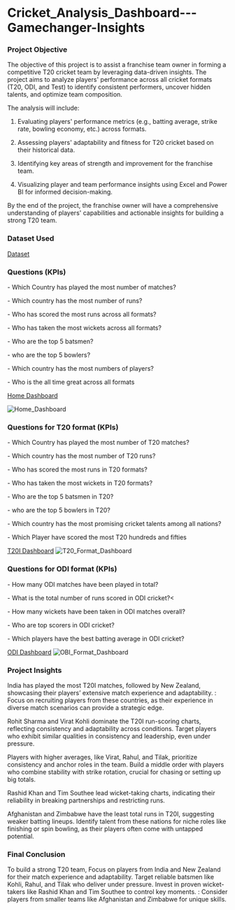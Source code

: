 # Cricket_Analysis_Dashboard---Gamechanger-Insights

<h3>Project Objective</h3>
<p>The objective of this project is to assist a franchise team owner in forming a competitive T20 cricket team by leveraging data-driven insights. The project aims to analyze players' performance across all cricket formats (T20, ODI, and Test) to identify consistent performers, uncover hidden talents, and optimize team composition.</p>

The analysis will include:

1. Evaluating players' performance metrics (e.g., batting average, strike rate, bowling economy, etc.) across formats.


2. Assessing players' adaptability and fitness for T20 cricket based on their historical data.


3. Identifying key areas of strength and improvement for the franchise team.


4. Visualizing player and team performance insights using Excel and Power BI for informed decision-making.



By the end of the project, the franchise owner will have a comprehensive understanding of players' capabilities and actionable insights for building a strong T20 team.

<h3>Dataset Used</h3>
<a href="https://github.com/Raj96659/Cricket_Analysis_Dashboard---Gamechanger-Insights/blob/main/Cricket_Poer_bi_data.xlsx">Dataset</a>

<h3>Questions (KPIs)</h3>
<p>- Which Country has played the most number of matches?</p>
<p>- Which country has the most number of runs?</p>
<p>- Who has scored the most runs across all formats?</p>
<p>- Who has taken the most wickets across all formats?</p>
<p>- Who are the top 5 batsmen?</p>
<p>- who are the top 5 bowlers?</p>
<p>- Which country has the most numbers of players?</p>
<p>- Who is the all time great across all formats</p>

<a href="https://github.com/Raj96659/Cricket_Analysis_Dashboard---Gamechanger-Insights/blob/main/Home_Dashboard.png">Home Dashboard</a>

![Home_Dashboard](https://github.com/user-attachments/assets/c5e44b44-4080-47fd-93d5-5793c70bb2e8)

<h3>Questions for T20 format (KPIs)</h3>
<p>- Which Country has played the most number of T20 matches?</p>
<p>- Which country has the most number of T20 runs?</p>
<p>- Who has scored the most runs in T20 formats?</p>
<p>- Who has taken the most wickets in T20 formats?</p>
<p>- Who are the top 5 batsmen in T20?</p>
<p>- who are the top 5 bowlers in T20?</p>
<p>- Which country has the most promising cricket talents among all nations?</p>
<p>- Which Player have scored the most T20 hundreds and fifties</p>

<a href="https://github.com/Raj96659/Cricket_Analysis_Dashboard---Gamechanger-Insights/blob/main/T20_Format_Dashboard.png">T20I Dashboard</a>
![T20_Format_Dashboard](https://github.com/user-attachments/assets/acdfd268-803d-4714-b790-d4fcbec4deca)

<h3>Questions for ODI format (KPIs)</h3>
<p>- How many ODI matches have been played in total?</p>
<p>- What is the total number of runs scored in ODI cricket?<
<p>- How many wickets have been taken in ODI matches overall?</p>
<p>- Who are top scorers in ODI cricket?</p>
<p>- Which players have the best batting average in ODI cricket?</p>

<a href="https://github.com/Raj96659/Cricket_Analysis_Dashboard---Gamechanger-Insights/blob/main/OBI_Format_Dashboard.png">ODI Dashboard</a>
![OBI_Format_Dashboard](https://github.com/user-attachments/assets/d986a3a4-6ee1-4436-8569-4a4b0af194c7)

<h3>Project Insights</h3>
<p>India has played the most T20I matches, followed by New Zealand, showcasing their players’ extensive match experience and adaptability. : Focus on recruiting players from these countries, as their experience in diverse match scenarios can provide a strategic edge.</p>
<p>Rohit Sharma and Virat Kohli dominate the T20I run-scoring charts, reflecting consistency and adaptability across conditions. Target players who exhibit similar qualities in consistency and leadership, even under pressure.</p>
<p>Players with higher averages, like Virat, Rahul, and Tilak, prioritize consistency and anchor roles in the team. Build a middle order with players who combine stability with strike rotation, crucial for chasing or setting up big totals.</p>
<p>Rashid Khan and Tim Southee lead wicket-taking charts, indicating their reliability in breaking partnerships and restricting runs.</p>
<p>Afghanistan and Zimbabwe have the least total runs in T20I, suggesting weaker batting lineups. Identify talent from these nations for niche roles like finishing or spin bowling, as their players often come with untapped potential.</p>

<h3>Final Conclusion</h3>
<p>To build a strong T20 team, Focus on players from India and New Zealand for their match experience and adaptability. Target reliable batsmen like Kohli, Rahul, and Tilak who deliver under pressure. Invest in proven wicket-takers like Rashid Khan and Tim Southee to control key moments. : Consider players from smaller teams like Afghanistan and Zimbabwe for unique skills. </p>

